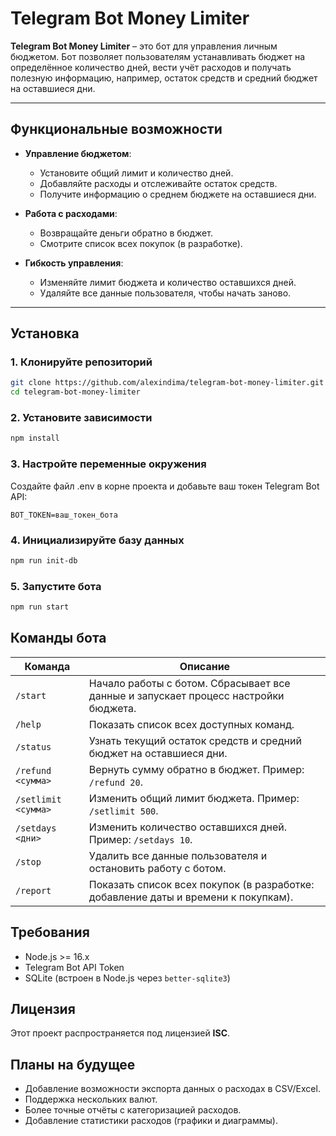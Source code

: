 # Telegram Bot Money Limiter

**Telegram Bot Money Limiter** – это бот для управления личным бюджетом. Бот позволяет пользователям устанавливать бюджет на определённое количество дней, вести учёт расходов и получать полезную информацию, например, остаток средств и средний бюджет на оставшиеся дни.

---

## Функциональные возможности

- **Управление бюджетом**:
    - Установите общий лимит и количество дней.
    - Добавляйте расходы и отслеживайте остаток средств.
    - Получите информацию о среднем бюджете на оставшиеся дни.

- **Работа с расходами**:
    - Возвращайте деньги обратно в бюджет.
    - Смотрите список всех покупок (в разработке).

- **Гибкость управления**:
    - Изменяйте лимит бюджета и количество оставшихся дней.
    - Удаляйте все данные пользователя, чтобы начать заново.

---

## Установка

### 1. Клонируйте репозиторий
```bash
git clone https://github.com/alexindima/telegram-bot-money-limiter.git
cd telegram-bot-money-limiter
```

### 2. Установите зависимости
```bash
npm install
```

### 3. Настройте переменные окружения
Создайте файл .env в корне проекта и добавьте ваш токен Telegram Bot API:

```plaintext
BOT_TOKEN=ваш_токен_бота
```

### 4. Инициализируйте базу данных
```bash
npm run init-db
```

### 5. Запустите бота
```bash
npm run start
```

## Команды бота

| Команда             | Описание                                                                            |
|---------------------|-------------------------------------------------------------------------------------|
| `/start`            | Начало работы с ботом. Сбрасывает все данные и запускает процесс настройки бюджета. |
| `/help`             | Показать список всех доступных команд.                                              |
| `/status`           | Узнать текущий остаток средств и средний бюджет на оставшиеся дни.                  |
| `/refund <сумма>`   | Вернуть сумму обратно в бюджет. Пример: `/refund 20`.                               |
| `/setlimit <сумма>` | Изменить общий лимит бюджета. Пример: `/setlimit 500`.                              |
| `/setdays <дни>`    | Изменить количество оставшихся дней. Пример: `/setdays 10`.                         |
| `/stop`             | Удалить все данные пользователя и остановить работу с ботом.                        |
| `/report`           | Показать список всех покупок (в разработке: добавление даты и времени к покупкам).  |

## Требования

- Node.js >= 16.x
- Telegram Bot API Token
- SQLite (встроен в Node.js через `better-sqlite3`)

## Лицензия

Этот проект распространяется под лицензией **ISC**.

## Планы на будущее

- Добавление возможности экспорта данных о расходах в CSV/Excel.
- Поддержка нескольких валют.
- Более точные отчёты с категоризацией расходов.
- Добавление статистики расходов (графики и диаграммы).
